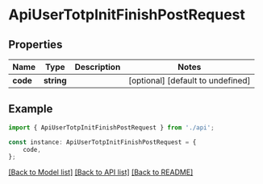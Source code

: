# ApiUserTotpInitFinishPostRequest


## Properties

Name | Type | Description | Notes
------------ | ------------- | ------------- | -------------
**code** | **string** |  | [optional] [default to undefined]

## Example

```typescript
import { ApiUserTotpInitFinishPostRequest } from './api';

const instance: ApiUserTotpInitFinishPostRequest = {
    code,
};
```

[[Back to Model list]](../README.md#documentation-for-models) [[Back to API list]](../README.md#documentation-for-api-endpoints) [[Back to README]](../README.md)
